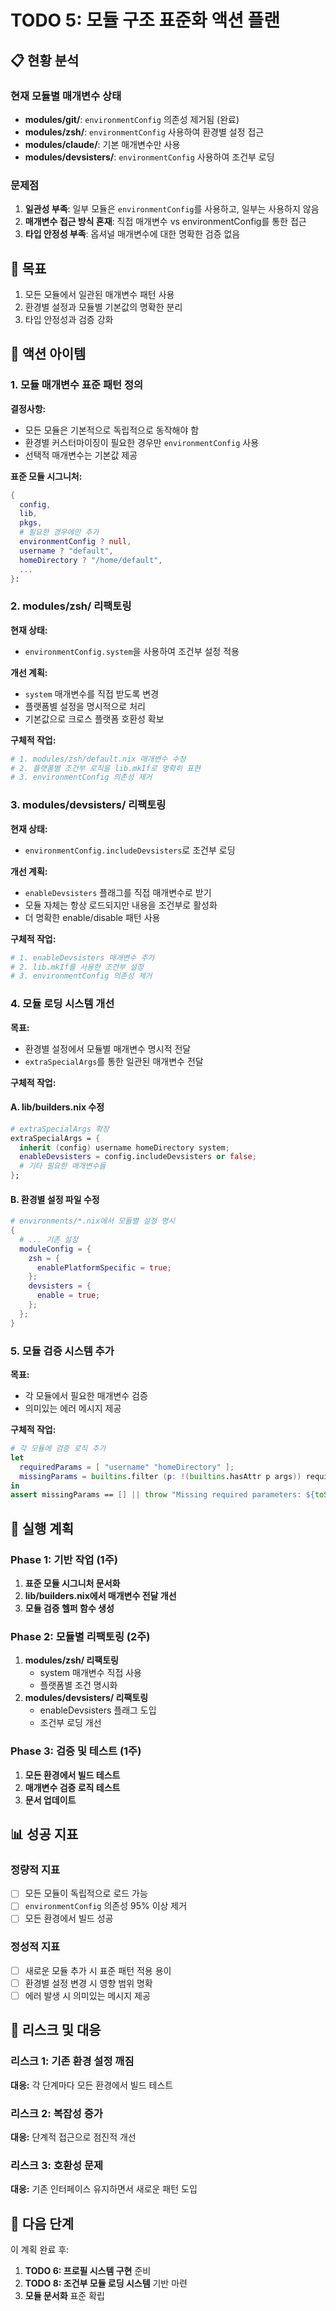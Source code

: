 # TODO 5: 모듈 구조 표준화 액션 플랜

## 📋 현황 분석

### 현재 모듈별 매개변수 상태

- **modules/git/**: `environmentConfig` 의존성 제거됨 (완료)
- **modules/zsh/**: `environmentConfig` 사용하여 환경별 설정 접근
- **modules/claude/**: 기본 매개변수만 사용
- **modules/devsisters/**: `environmentConfig` 사용하여 조건부 로딩

### 문제점

1. **일관성 부족**: 일부 모듈은 `environmentConfig`를 사용하고, 일부는 사용하지 않음
2. **매개변수 접근 방식 혼재**: 직접 매개변수 vs environmentConfig를 통한 접근
3. **타입 안정성 부족**: 옵셔널 매개변수에 대한 명확한 검증 없음

## 🎯 목표

1. 모든 모듈에서 일관된 매개변수 패턴 사용
2. 환경별 설정과 모듈별 기본값의 명확한 분리
3. 타입 안정성과 검증 강화

## 📝 액션 아이템

### 1. 모듈 매개변수 표준 패턴 정의

**결정사항:**

- 모든 모듈은 기본적으로 독립적으로 동작해야 함
- 환경별 커스터마이징이 필요한 경우만 `environmentConfig` 사용
- 선택적 매개변수는 기본값 제공

**표준 모듈 시그니처:**

```nix
{
  config,
  lib,
  pkgs,
  # 필요한 경우에만 추가
  environmentConfig ? null,
  username ? "default",
  homeDirectory ? "/home/default",
  ...
}:
```

### 2. modules/zsh/ 리팩토링

**현재 상태:**

- `environmentConfig.system`을 사용하여 조건부 설정 적용

**개선 계획:**

- `system` 매개변수를 직접 받도록 변경
- 플랫폼별 설정을 명시적으로 처리
- 기본값으로 크로스 플랫폼 호환성 확보

**구체적 작업:**

```bash
# 1. modules/zsh/default.nix 매개변수 수정
# 2. 플랫폼별 조건부 로직을 lib.mkIf로 명확히 표현
# 3. environmentConfig 의존성 제거
```

### 3. modules/devsisters/ 리팩토링

**현재 상태:**

- `environmentConfig.includeDevsisters`로 조건부 로딩

**개선 계획:**

- `enableDevsisters` 플래그를 직접 매개변수로 받기
- 모듈 자체는 항상 로드되지만 내용을 조건부로 활성화
- 더 명확한 enable/disable 패턴 사용

**구체적 작업:**

```bash
# 1. enableDevsisters 매개변수 추가
# 2. lib.mkIf를 사용한 조건부 설정
# 3. environmentConfig 의존성 제거
```

### 4. 모듈 로딩 시스템 개선

**목표:**

- 환경별 설정에서 모듈별 매개변수 명시적 전달
- `extraSpecialArgs`를 통한 일관된 매개변수 전달

**구체적 작업:**

#### A. lib/builders.nix 수정

```nix
# extraSpecialArgs 확장
extraSpecialArgs = {
  inherit (config) username homeDirectory system;
  enableDevsisters = config.includeDevsisters or false;
  # 기타 필요한 매개변수들
};
```

#### B. 환경별 설정 파일 수정

```nix
# environments/*.nix에서 모듈별 설정 명시
{
  # ... 기존 설정
  moduleConfig = {
    zsh = {
      enablePlatformSpecific = true;
    };
    devsisters = {
      enable = true;
    };
  };
}
```

### 5. 모듈 검증 시스템 추가

**목표:**

- 각 모듈에서 필요한 매개변수 검증
- 의미있는 에러 메시지 제공

**구체적 작업:**

```nix
# 각 모듈에 검증 로직 추가
let
  requiredParams = [ "username" "homeDirectory" ];
  missingParams = builtins.filter (p: !(builtins.hasAttr p args)) requiredParams;
in
assert missingParams == [] || throw "Missing required parameters: ${toString missingParams}";
```

## 🚀 실행 계획

### Phase 1: 기반 작업 (1주)

1. **표준 모듈 시그니처 문서화**
2. **lib/builders.nix에서 매개변수 전달 개선**
3. **모듈 검증 헬퍼 함수 생성**

### Phase 2: 모듈별 리팩토링 (2주)

1. **modules/zsh/ 리팩토링**
   - system 매개변수 직접 사용
   - 플랫폼별 조건 명시화
2. **modules/devsisters/ 리팩토링**
   - enableDevsisters 플래그 도입
   - 조건부 로딩 개선

### Phase 3: 검증 및 테스트 (1주)

1. **모든 환경에서 빌드 테스트**
2. **매개변수 검증 로직 테스트**
3. **문서 업데이트**

## 📊 성공 지표

### 정량적 지표

- [ ] 모든 모듈이 독립적으로 로드 가능
- [ ] `environmentConfig` 의존성 95% 이상 제거
- [ ] 모든 환경에서 빌드 성공

### 정성적 지표

- [ ] 새로운 모듈 추가 시 표준 패턴 적용 용이
- [ ] 환경별 설정 변경 시 영향 범위 명확
- [ ] 에러 발생 시 의미있는 메시지 제공

## 🔄 리스크 및 대응

### 리스크 1: 기존 환경 설정 깨짐

**대응:** 각 단계마다 모든 환경에서 빌드 테스트

### 리스크 2: 복잡성 증가

**대응:** 단계적 접근으로 점진적 개선

### 리스크 3: 호환성 문제

**대응:** 기존 인터페이스 유지하면서 새로운 패턴 도입

## 🎯 다음 단계

이 계획 완료 후:

1. **TODO 6: 프로필 시스템 구현** 준비
2. **TODO 8: 조건부 모듈 로딩 시스템** 기반 마련
3. **모듈 문서화** 표준 확립
